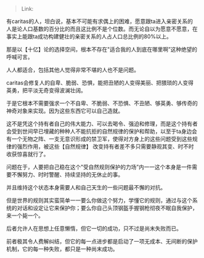 > Link: 

有caritas的人，坦白说，基本不可能有求偶上的困难，愿意跟ta进入亲密关系的人是论人口基数的百分比的而且这比例不是个位数。而无论自以为愿意不愿意，在事实上能跟ta成功构建健壮的亲密关系的人占人口总比例的80%以上。

那是以【十亿】论的选择空间，根本不存在"适合我的人到底在哪里啊”这种绝望的呼喊可言。

人人都适合，包括其他人觉得非常不堪的人也不是问题。

caritas会修复人的自卑、脆弱、恐惧，能把丑陋的人变得美丽、把猥琐的人变得英勇，把平淡无奇变得波澜壮阔。

于是它根本不需要强求一个不自卑、不脆弱、不恐惧、不丑陋、够英勇、够传奇的神奇对象来实现。因为这些东西它可以自己造就。

这不是凭这个持有者自己的伟大能力、可以去喝令、强迫和修理，而是这个持有者会受到世间早已埋藏的种种人不能抗拒的自然规律的保护和帮助，以至于ta身边会有一个无物之阵、一支无意识形成的禁卫军，使得对方身上的这些问题受到这些规律的强烈作用，被这些【自然规律】 改变持有者差不多只需要静观其变、时不时收获惊喜就行了。

问题在于，人要把自己稳在这个"受自然规则保护的力场”内一一这个本身是一件需要不懈努力、时时警醒、持续坚持的无休止的事。

并且维持这个状态本身需要人和自己天生的一些问题最不懈的对抗。

但是世界的规则其实蛮简单一一要么你做这个努力，学懂它的规则，通过与这个系统的对话和设定让它来保护你；要么你自己头顶钢盔手握钢枪彻夜不眠自我保护，来一个毙一个。

后者允许人在思想上任意懒惰，但它一切的成功，只不过是尚末失败而已。

前者极其令人费解纠结，但它的每一点进步都是启动了一项无成本、无间断的保护机制，它的每一种失败，都只是一种尚末成功。
